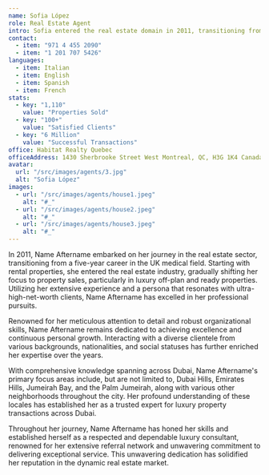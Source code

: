 ```yaml
---
name: Sofia López
role: Real Estate Agent
intro: Sofia entered the real estate domain in 2011, transitioning from a successful career in finance. Specializing in luxury properties, she has established herself as a trusted advisor, delivering exceptional service to her clients.
contact:
  - item: "971 4 455 2090"
  - item: "1 201 707 5426"
languages:
  - item: Italian
  - item: English
  - item: Spanish
  - item: French
stats:
  - key: "1,110"
    value: "Properties Sold"
  - key: "100+"
    value: "Satisfied Clients"
  - key: "6 Million"
    value: "Successful Transactions"
office: Habitat Realty Quebec
officeAddress: 1430 Sherbrooke Street West Montreal, QC, H3G 1K4 Canada
avatar:
  url: "/src/images/agents/3.jpg"
  alt: "Sofia López"
images:
  - url: "/src/images/agents/house1.jpeg"
    alt: "#_"
  - url: "/src/images/agents/house2.jpeg"
    alt: "#_"
  - url: "/src/images/agents/house3.jpeg"
    alt: "#_"
---
```


In 2011, Name Aftername embarked on her journey in the real estate sector, transitioning from a five-year career in the UK medical field. Starting with rental properties, she entered the real estate industry, gradually shifting her focus to property sales, particularly in luxury off-plan and ready properties. Utilizing her extensive experience and a persona that resonates with ultra-high-net-worth clients, Name Aftername has excelled in her professional pursuits.

Renowned for her meticulous attention to detail and robust organizational skills, Name Aftername remains dedicated to achieving excellence and continuous personal growth. Interacting with a diverse clientele from various backgrounds, nationalities, and social statuses has further enriched her expertise over the years.

With comprehensive knowledge spanning across Dubai, Name Aftername's primary focus areas include, but are not limited to, Dubai Hills, Emirates Hills, Jumeirah Bay, and the Palm Jumeirah, along with various other neighborhoods throughout the city. Her profound understanding of these locales has established her as a trusted expert for luxury property transactions across Dubai.

Throughout her journey, Name Aftername has honed her skills and established herself as a respected and dependable luxury consultant, renowned for her extensive referral network and unwavering commitment to delivering exceptional service. This unwavering dedication has solidified her reputation in the dynamic real estate market.

